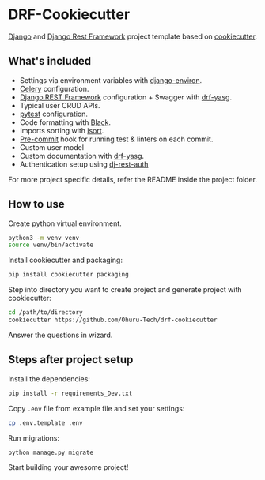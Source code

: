 # DRF-Cookiecutter

[Django](https://www.djangoproject.com/) and [Django Rest Framework](https://www.django-rest-framework.org/) project template based on [cookiecutter](https://cookiecutter.readthedocs.io/).

## What's included

* Settings via environment variables with [django-environ](https://django-environ.readthedocs.io/).
* [Celery](http://www.celeryproject.org/) configuration.
* [Django REST Framework](https://www.django-rest-framework.org/) configuration + Swagger with [drf-yasg](https://drf-yasg.readthedocs.io/).
* Typical user CRUD APIs.
* [pytest](https://docs.pytest.org/) configuration.
* Code formatting with [Black](https://black.readthedocs.io/).
* Imports sorting with [isort](https://isort.readthedocs.io/).
* [Pre-commit](https://pre-commit.com/) hook for running test & linters on each commit.
* Custom user model
* Custom documentation with [drf-yasg](https://drf-yasg.readthedocs.io/).
* Authentication setup using [dj-rest-auth](https://dj-rest-auth.readthedocs.io/en/latest/)

For more project specific details, refer the README inside the project folder.

## How to use

Create python virtual environment.

```bash
python3 -m venv venv
source venv/bin/activate
```

Install cookiecutter and packaging:

```bash
pip install cookiecutter packaging
```

Step into directory you want to create project and generate project with cookiecutter:

```bash
cd /path/to/directory
cookiecutter https://github.com/Ohuru-Tech/drf-cookiecutter
```

Answer the questions in wizard.

## Steps after project setup

Install the dependencies:

```bash
pip install -r requirements_Dev.txt
```

Copy `.env` file from example file and set your settings:

```bash
cp .env.template .env
```

Run migrations:

```bash
python manage.py migrate
```

Start building your awesome project!
